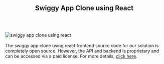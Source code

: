 <h2 style="text-align:center">Swiggy App Clone using React</h2><br/><br/>

![swiggy app clone using react](https://admin.ninjascode.com/wp-content/uploads/2025/repoImages/Raymond/Swiggy%20app%20clone%20using%20react.webp) <br/><br/>The swiggy app clone using react frontend source code for our solution is completely open source. However, the API and backend is proprietary and can be accessed via a paid license. For more details, <a href="https://enatega.com/?utm_source=github&utm_medium=repo&utm_campaign=raymond-swiggy-app-clone-using-react" target="_blank">click here</a>.
